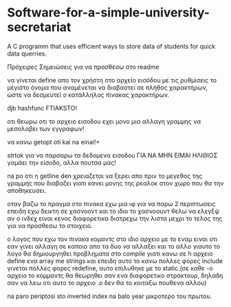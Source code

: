 # Software-for-a-simple-university-secretariat
A C programm that uses efficient ways to store data of students for quick data querries.

Πρόχειρες Σημειώσεις για να προσθέσω στο readme

να γίνεται define απο τον χρήστη στο αρχείο εισόδου με τις ρυθμίσεις 
το μέγιστο όνομα που αναμένεται να διαβαστεί σε πλήθος χαρακτήρων,
ώστε να δεσμευτεί ο κατάλληλος πίνακας χαρακτήρων.

djb hashfunc FTIAKSTO!
 
οτι θεωρω οτι το αρχειο εισοδου εχει μονο μια αλλαγη γραμμης να μεσολαβει των εγγραφων!

να κανω getopt oti kai na einai!+

strtok για να παρσαρω τα δεδομενα εισοδου ΓΙΑ ΝΑ ΜΗΝ ΕΙΜΑΙ ΗΛΙΘΙΟΣ
γαμάει την είσοδο, αλλα πουτσα μας!

na po οτι η getline den χρειαζεται να ξερει απο πριν το μεγεθος της γραμμης που διαβαζει γιατι κανει μονης της ρεαλοκ στον χωρο που θα την αποθηκευσει.

οταν βαζω το πραγμα στο πινακα εχω μια ιφ για να παρω 2 περιπτωσεις επειδη εχω δεικτη σε χασνοοντ και το ιδιο το χασνοουντ θελω να ελεγξψ αν ο ινδεχ ειναι κενος διαφορετικα διατρεχω την λιστα μεχρι το τελος της για να προσθεσω το στοιχειο.

ο λογος που εχω τον πινακα κομαντς στο ιδιο αρχειο με το εναμ ειναι οτι εαν γινει αλλαγη σε καποιο απο τα δυο να αλλαξει και το αλλο γιαυτο το λογο θα δημιουργηθει προβληματα στο compile γιατι κανω σε h αρχειο define ενα array me strings και επειδη αυτο το κανω πολλες φορες include γινεται πολλες φορες redefine, αυτο επιλυθηκε με το static.(σε καθε -ο αρχειο το κομμαντς θα θεωρηθει σαν ενα διαφορετικο στρακτουρ, δηλαδη σαν να λεω οτι αυτο το αρχειο .ο δεν θα το κοιταξω πουθενα αλλου)

na paro periptosi sto inverted index na balo year μικροτερο του πρωτου.